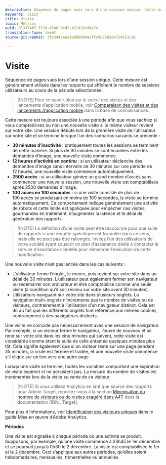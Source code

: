 ```yaml
---
description: Séquence de pages vues lors d’une session unique. Cette mesure est généralement utilisée dans les rapports qui affichent le nombre de sessions utilisateurs au cours de la période sélectionnée.
keywords: visit
title: Visite
topic: Metrics
uuid: 91317487-f116-4546-8cd2-421418c49a7a
translation-type: tm+mt
source-git-commit: 3fe3442eae1bdd8b90acffc9c25d184714613c16

---
```



# Visite

Séquence de pages vues lors d’une session unique. Cette mesure est généralement utilisée dans les rapports qui affichent le nombre de sessions utilisateurs au cours de la période sélectionnée.

>[!NOTE] Pour en savoir plus sur le calcul des visites et des lancements d’application mobile, voir [Comparaison des visites et des lancements d’application mobile](https://helpx.adobe.com/fr/analytics/kb/compare-visits-and-mobile-app-launches.html) dans la base de connaissances.

Cette mesure est toujours associée à une période afin que vous sachiez si vous comptabilisez ou non une nouvelle visite si le même visiteur revient sur votre site. Une session débute lors de la première visite de l’utilisateur sur votre site et se termine lorsque l’un des scénarios suivants se présente :

* **30 minutes d’inactivité** : pratiquement toutes les sessions se terminent de cette manière. Si plus de 30 minutes se sont écoulées entre les demandes d’image, une nouvelle visite commence.
* **12 heures d’activité en continu** : si un utilisateur déclenche des demandes d’image sans intervalle de 30 minutes sur une période de 12 heures, une nouvelle visite commence automatiquement.
* **2500 accès** : si un utilisateur génère un grand nombre d’accès sans commencer une nouvelle session, une nouvelle visite est comptabilisée après 2500 demandes d’image.
* **100 accès en 100 secondes** : si une visite consiste de plus de 100 accès se produisant en moins de 100 secondes, la visite se termine automatiquement. Ce comportement indique généralement une activité de robots et cette limite est appliquée pour empêcher ces visites, gourmandes en traitement, d’augmenter la latence et le délai de génération des rapports.

>[!NOTE] La définition d’une visite peut être raccourcie pour une suite de rapports si une requête spécifique est formulée dans ce sens, mais elle ne peut pas être rallongée. Invitez l’un des utilisateurs de votre société ayant souscrit un plan d’assistance dédié à contacter le service d’assistance clientèle pour demander l’exécution de cette modification.

Une nouvelle visite n’est pas lancée dans les cas suivants :

* L’utilisateur ferme l’onglet, le rouvre, puis revient sur votre site dans un délai de 30 minutes. L’utilisateur peut également fermer son navigateur ou redémarrer son ordinateur et être comptabilisé comme une seule visite (à condition qu’il soit revenu sur votre site avant 30 minutes).
* Utilisateurs naviguant sur votre site dans plusieurs onglets. La navigation multi-onglets n’incrémente pas le nombre de visites ou de visiteurs, contrairement à l’utilisation d’un navigateur distinct. Cela est dû au fait que les différents onglets font référence aux mêmes cookies, contrairement à des navigateurs distincts.

Une visite ne coïncide pas nécessairement avec une session de navigateur. Par exemple, si un visiteur ferme le navigateur, l’ouvre de nouveau et se rend sur votre site dans les cinq minutes qui suivent, cette visite est considérée comme étant la suite de celle entamée quelques minutes plus tôt. Cela signifie également que si un visiteur reste sur une page pendant 35 minutes, la visite est fermée et traitée, et une nouvelle visite commence s’il clique sur un lien vers une autre page.

Lorsqu’une visite se termine, toutes les variables comportant une expiration de visite expirent et ne persistent pas. La mesure du nombre de visites est incrémentée lors de la visite suivante de ce visiteur.

>[!NOTE] Si vous utilisez Analytics en tant que source des rapports pour Adobe Target, reportez-vous à la section [Minimisation du nombre de visiteurs ou de visites exagéré dans A4T](https://docs.adobe.com/content/help/en/target/using/integrate/a4t/troubleshoot-a4t/minimizing-inflated-visit-and-visitor-counts-a4t.html) dans la documentation [!DNL Target].

Pour plus d’informations, voir [Identification des visiteurs uniques](https://docs.adobe.com/content/help/fr-FR/analytics/technotes/visitor-identification.html) dans le guide Mise en œuvre d’Adobe Analytics.

**Périodes**

Une visite est signalée à chaque période où une activité se produit. Supposons, par exemple, qu’une visite commence à 23h45 le 1er décembre et se poursuit jusqu’à 0h30 le 2 décembre. La visite est comptabilisée le 1er et le 2 décembre. Ceci s’applique aux autres périodes, qu’elles soient hebdomadaires, mensuelles, trimestrielles ou annuelles.
